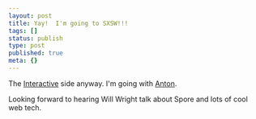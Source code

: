```yaml
---
layout: post
title: Yay!  I'm going to SXSW!!!
tags: []
status: publish
type: post
published: true
meta: {}
---
```

The <a href="http://2007.sxsw.com/interactive/">Interactive</a> side anyway.  I'm going with <a href="http://anton.lr2.com/archives/2007/03/01/yay-im-going-to-sxsw/">Anton</a>.

Looking forward to hearing Will Wright talk about Spore and lots of cool web tech.
